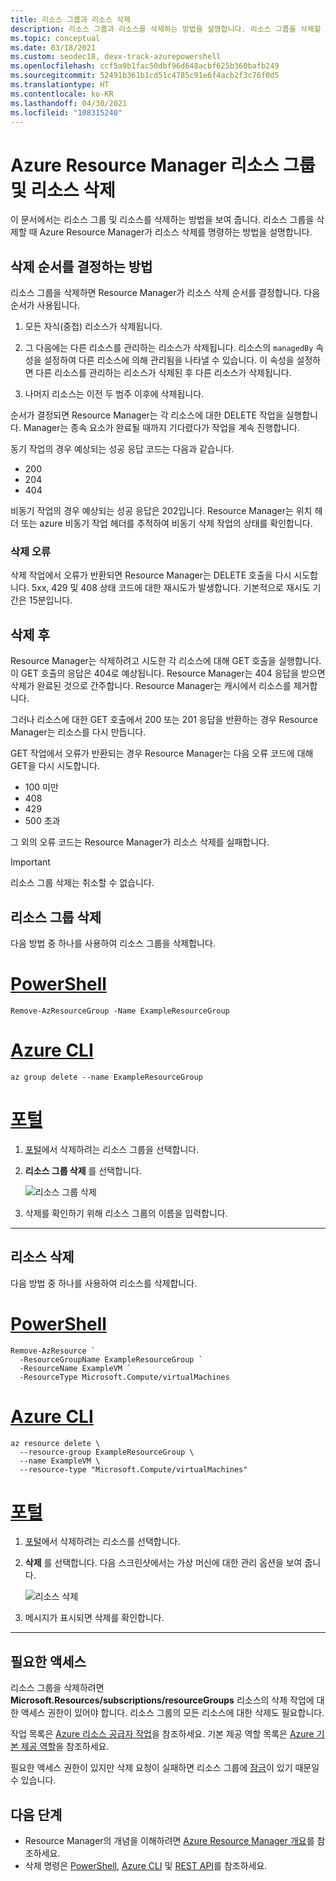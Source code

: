 ```yaml
---
title: 리소스 그룹과 리소스 삭제
description: 리소스 그룹과 리소스를 삭제하는 방법을 설명합니다. 리소스 그룹을 삭제할 때 Azure Resource Manager가 리소스 삭제를 명령하는 방법을 설명합니다. 응답 코드 및 Resource Manager가 응답 코드를 처리하여 삭제 성공 여부를 확인하는 방법을 설명합니다.
ms.topic: conceptual
ms.date: 03/18/2021
ms.custom: seodec18, devx-track-azurepowershell
ms.openlocfilehash: ccf5a9b1fac50dbf96d648acbf625b360bafb249
ms.sourcegitcommit: 52491b361b1cd51c4785c91e6f4acb2f3c76f0d5
ms.translationtype: HT
ms.contentlocale: ko-KR
ms.lasthandoff: 04/30/2021
ms.locfileid: "108315240"
---
```

# <a name="azure-resource-manager-resource-group-and-resource-deletion"></a>Azure Resource Manager 리소스 그룹 및 리소스 삭제

이 문서에서는 리소스 그룹 및 리소스를 삭제하는 방법을 보여 줍니다. 리소스 그룹을 삭제할 때 Azure Resource Manager가 리소스 삭제를 명령하는 방법을 설명합니다.

## <a name="how-order-of-deletion-is-determined"></a>삭제 순서를 결정하는 방법

리소스 그룹을 삭제하면 Resource Manager가 리소스 삭제 순서를 결정합니다. 다음 순서가 사용됩니다.

1. 모든 자식(중첩) 리소스가 삭제됩니다.

2. 그 다음에는 다른 리소스를 관리하는 리소스가 삭제됩니다. 리소스의 `managedBy` 속성을 설정하여 다른 리소스에 의해 관리됨을 나타낼 수 있습니다. 이 속성을 설정하면 다른 리소스를 관리하는 리소스가 삭제된 후 다른 리소스가 삭제됩니다.

3. 나머지 리소스는 이전 두 범주 이후에 삭제됩니다.

순서가 결정되면 Resource Manager는 각 리소스에 대한 DELETE 작업을 실행합니다. Manager는 종속 요소가 완료될 때까지 기다렸다가 작업을 계속 진행합니다.

동기 작업의 경우 예상되는 성공 응답 코드는 다음과 같습니다.

* 200
* 204
* 404

비동기 작업의 경우 예상되는 성공 응답은 202입니다. Resource Manager는 위치 헤더 또는 azure 비동기 작업 헤더를 추적하여 비동기 삭제 작업의 상태를 확인합니다.
  
### <a name="deletion-errors"></a>삭제 오류

삭제 작업에서 오류가 반환되면 Resource Manager는 DELETE 호출을 다시 시도합니다. 5xx, 429 및 408 상태 코드에 대한 재시도가 발생합니다. 기본적으로 재시도 기간은 15분입니다.

## <a name="after-deletion"></a>삭제 후

Resource Manager는 삭제하려고 시도한 각 리소스에 대해 GET 호출을 실행합니다. 이 GET 호출의 응답은 404로 예상됩니다. Resource Manager는 404 응답을 받으면 삭제가 완료된 것으로 간주합니다. Resource Manager는 캐시에서 리소스를 제거합니다.

그러나 리소스에 대한 GET 호출에서 200 또는 201 응답을 반환하는 경우 Resource Manager는 리소스를 다시 만듭니다.

GET 작업에서 오류가 반환되는 경우 Resource Manager는 다음 오류 코드에 대해 GET을 다시 시도합니다.

* 100 미만
* 408
* 429
* 500 초과

그 외의 오류 코드는 Resource Manager가 리소스 삭제를 실패합니다.

> [!IMPORTANT]
> 리소스 그룹 삭제는 취소할 수 없습니다.

## <a name="delete-resource-group"></a>리소스 그룹 삭제

다음 방법 중 하나를 사용하여 리소스 그룹을 삭제합니다.

# <a name="powershell"></a>[PowerShell](#tab/azure-powershell)

```azurepowershell-interactive
Remove-AzResourceGroup -Name ExampleResourceGroup
```

# <a name="azure-cli"></a>[Azure CLI](#tab/azure-cli)

```azurecli-interactive
az group delete --name ExampleResourceGroup
```

# <a name="portal"></a>[포털](#tab/azure-portal)

1. [포털](https://portal.azure.com)에서 삭제하려는 리소스 그룹을 선택합니다.

1. **리소스 그룹 삭제** 를 선택합니다.

   ![리소스 그룹 삭제](./media/delete-resource-group/delete-group.png)

1. 삭제를 확인하기 위해 리소스 그룹의 이름을 입력합니다.

---

## <a name="delete-resource"></a>리소스 삭제

다음 방법 중 하나를 사용하여 리소스를 삭제합니다.

# <a name="powershell"></a>[PowerShell](#tab/azure-powershell)

```azurepowershell-interactive
Remove-AzResource `
  -ResourceGroupName ExampleResourceGroup `
  -ResourceName ExampleVM `
  -ResourceType Microsoft.Compute/virtualMachines
```

# <a name="azure-cli"></a>[Azure CLI](#tab/azure-cli)

```azurecli-interactive
az resource delete \
  --resource-group ExampleResourceGroup \
  --name ExampleVM \
  --resource-type "Microsoft.Compute/virtualMachines"
```

# <a name="portal"></a>[포털](#tab/azure-portal)

1. [포털](https://portal.azure.com)에서 삭제하려는 리소스를 선택합니다.

1. **삭제** 를 선택합니다. 다음 스크린샷에서는 가상 머신에 대한 관리 옵션을 보여 줍니다.

   ![리소스 삭제](./media/delete-resource-group/delete-resource.png)

1. 메시지가 표시되면 삭제를 확인합니다.

---

## <a name="required-access"></a>필요한 액세스

리소스 그룹을 삭제하려면 **Microsoft.Resources/subscriptions/resourceGroups** 리소스의 삭제 작업에 대한 액세스 권한이 있어야 합니다. 리소스 그룹의 모든 리소스에 대한 삭제도 필요합니다.

작업 목록은 [Azure 리소스 공급자 작업](../../role-based-access-control/resource-provider-operations.md)을 참조하세요. 기본 제공 역할 목록은 [Azure 기본 제공 역할](../../role-based-access-control/built-in-roles.md)을 참조하세요.

필요한 액세스 권한이 있지만 삭제 요청이 실패하면 리소스 그룹에 [잠금](lock-resources.md)이 있기 때문일 수 있습니다.

## <a name="next-steps"></a>다음 단계

* Resource Manager의 개념을 이해하려면 [Azure Resource Manager 개요](overview.md)를 참조하세요.
* 삭제 명령은 [PowerShell](/powershell/module/az.resources/Remove-AzResourceGroup), [Azure CLI](/cli/azure/group#az_group_delete) 및 [REST API](/rest/api/resources/resourcegroups/delete)를 참조하세요.
